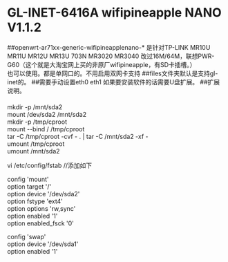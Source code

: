 # GL-INET-6416A wifipineapple NANO V1.1.2

##openwrt-ar71xx-generic-wifipineapplenano-* 是针对TP-LINK MR10U MR11U MR12U MR13U 703N MR3020 MR3040  改过16M/64M，联想PWR-G60（这个就是大淘宝网上买的非原厂wifipineapple，有SD卡插槽。）<br>也可以使用。都是单网口的。不用启用双网卡支持
##files文件夹默认是支持gl-inet的。
##需要手动设置eth0 eth1 如果要安装软件的话需要U盘扩展。
##扩展说明。
####
mkdir -p /mnt/sda2<br>
mount /dev/sda2 /mnt/sda2<br>
mkdir -p /tmp/cproot<br>
mount --bind / /tmp/cproot<br>
tar -C /tmp/cproot -cvf - . | tar -C /mnt/sda2 -xf -<br>
umount /tmp/cproot<br>
umount /mnt/sda2<br>



vi /etc/config/fstab //添加如下<br>

config 'mount'<br>
       option target '/'<br>
       option device '/dev/sda2'<br>
       option fstype 'ext4'<br>
       option options 'rw,sync'<br>
       option enabled '1'<br>
       option enabled_fsck '0'<br>

config 'swap'<br>
       option device '/dev/sda1'<br>
       option enabled '1'<br>

####
